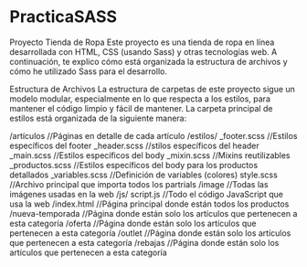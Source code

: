 # PracticaSASS

Proyecto Tienda de Ropa
Este proyecto es una tienda de ropa en línea desarrollada con HTML, CSS (usando Sass) y otras tecnologías web. A continuación, te explico cómo está organizada la estructura de archivos y cómo he utilizado Sass para el desarrollo.

Estructura de Archivos
La estructura de carpetas de este proyecto sigue un modelo modular, especialmente en lo que respecta a los estilos, para mantener el código limpio y fácil de mantener. La carpeta principal de estilos está organizada de la siguiente manera:

/artículos //Páginas en detalle de cada artículo 
/estilos/ 
	_footer.scss //Estilos específicos del footer
	_header.scss //stilos específicos del header
	_main.scss  //Estilos específicos del body
	_mixin.scss //Mixins reutilizables
	_productos.scss //Estilos específicos del body para los productos detallados
	_variables.scss //Definición de variables (colores)
	style.scss //Archivo principal que importa todos los partrials
/image //Todas las imágenes usadas en la web
/js/
	script.js //Todo el código JavaScript que usa la web
/index.html //Página principal donde están todos los productos 
/nueva-temporada //Página donde están solo los artículos que pertenecen a esta categoría
/oferta //Página donde están solo los artículos que pertenecen a esta categoría
/outlet //Página donde están solo los artículos que pertenecen a esta categoría
/rebajas //Página donde están solo los artículos que pertenecen a esta categoría
